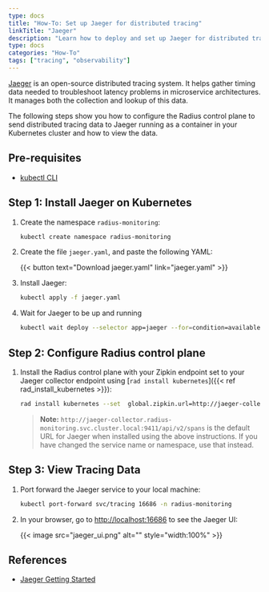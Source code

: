 ```yaml
---
type: docs
title: "How-To: Set up Jaeger for distributed tracing"
linkTitle: "Jaeger"
description: "Learn how to deploy and set up Jaeger for distributed tracing"
type: docs
categories: "How-To"
tags: ["tracing", "observability"]
---
```


[Jaeger](https://www.jaegertracing.io/) is an open-source distributed tracing system. It helps gather timing data needed to troubleshoot latency problems in microservice architectures. It manages both the collection and lookup of this data.

The following steps show you how to configure the Radius control plane to send distributed tracing data to Jaeger running as a container in your Kubernetes cluster and how to view the data.

## Pre-requisites

- [kubectl CLI](https://kubernetes.io/docs/tasks/tools/)

## Step 1: Install Jaeger on Kubernetes

1. Create the namespace `radius-monitoring`:

   ```bash
   kubectl create namespace radius-monitoring
   ```

1. Create the file `jaeger.yaml`, and paste the following YAML:

   {{< button text="Download jaeger.yaml" link="jaeger.yaml" >}}

1. Install Jaeger:

   ```bash
   kubectl apply -f jaeger.yaml
   ```

1. Wait for Jaeger to be up and running

   ```bash
   kubectl wait deploy --selector app=jaeger --for=condition=available -n radius-monitoring
   ```

## Step 2: Configure Radius control plane

1. Install the Radius control plane with your Zipkin endpoint set to your Jaeger collector endpoint using [`rad install kubernetes`]({{< ref rad_install_kubernetes >}}):

   ```bash
   rad install kubernetes --set  global.zipkin.url=http://jaeger-collector.radius-monitoring.svc.cluster.local:9411/api/v2/spans
   ```

   > **Note:** `http://jaeger-collector.radius-monitoring.svc.cluster.local:9411/api/v2/spans` is the default URL for Jaeger when installed using the above instructions. If you have changed the service name or namespace, use that instead.

## Step 3: View Tracing Data

1. Port forward the Jaeger service to your local machine:

   ```bash
   kubectl port-forward svc/tracing 16686 -n radius-monitoring
   ```

1. In your browser, go to [http://localhost:16686](http://localhost:16686) to see the Jaeger UI:

   {{< image src="jaeger_ui.png" alt="" style="width:100%" >}}

## References

- [Jaeger Getting Started](https://www.jaegertracing.io/docs/1.21/getting-started/#all-in-one)
